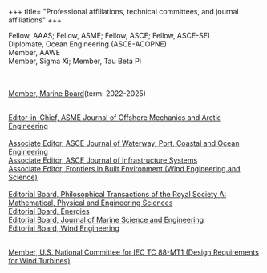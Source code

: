 +++
title= "Professional affiliations, technical committees, and journal affiliations"
+++

Fellow, AAAS; Fellow, ASME; Fellow, ASCE; Fellow, ASCE-SEI<br>
Diplomate, Ocean Engineering (ASCE-ACOPNE)<br>
Member, AAWE<br>
Member, Sigma Xi; Member, Tau Beta Pi<br><br><br>

[Member, Marine Board](https://www.nationalacademies.org/our-work/marine-board#sectionCommittee)(term: 2022-2025)<br><br>

[Editor-in-Chief, ASME Journal of Offshore Mechanics and Arctic Engineering](https://asmedigitalcollection.asme.org/offshoremechanics)<br><br>
[Associate Editor, ASCE Journal of Waterway, Port, Coastal and Ocean Engineering](https://ascelibrary.org/journal/jwped5)<br>
[Associate Editor, ASCE Journal of Infrastructure Systems](https://ascelibrary.org/journal/jitse4)<br>
[Associate Editor, Frontiers in Built Environment (Wind Engineering and Science)](https://www.frontiersin.org/journals/built-environment/sections/wind-engineering-and-science)<br><br>
[Editorial Board, Philosophical Transactions of the Royal Society A: Mathematical, Physical and Engineering Sciences](https://royalsocietypublishing.org/journal/rsta)<br>
[Editorial Board, Energies](https://www.mdpi.com/journal/energies)<br>
[Editorial Board, Journal of Marine Science and Engineering](https://www.mdpi.com/journal/jmse)<br>
[Editorial Board, Wind Engineering](https://journals.sagepub.com/home/wie)<br><br>

[Member, U.S. National Committee for IEC TC 88-MT1 (Design Requirements for Wind Turbines)](https://www.iec.ch/dyn/www/f?p=103:14:11449838595882::::FSP_ORG_ID,FSP_LANG_ID:2830,25)<br><br>
